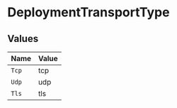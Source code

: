 # DeploymentTransportType


## Values

| Name  | Value |
| ----- | ----- |
| `Tcp` | tcp   |
| `Udp` | udp   |
| `Tls` | tls   |